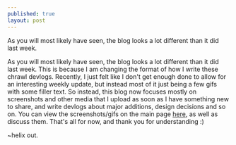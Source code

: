 ```yaml
---
published: true
layout: post
---
```



As you will most likely have seen, the blog looks a lot different than it did last week.
<!--excerpt-->
As you will most likely have seen, the blog looks a lot different than it did last week.
This is because I am changing the format of how I write these chrawl devlogs. Recently, I just felt like I don't get enough done to allow for an interesting weekly update, but instead most of it just being a few gifs with some filler text. So instead, this blog now focuses mostly on screenshots and other media that I upload as soon as I have something new to share, and write devlogs about major additions, design decisions and so on. You can view the screenshots/gifs on the main page [here](http:pentahelix.github.io), as well as discuss them. That's all for now, and thank you for understanding :)

~helix out.
